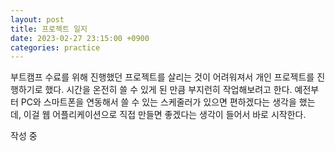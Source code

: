 ```yaml
---
layout: post
title: 프로젝트 일지
date: 2023-02-27 23:15:00 +0900
categories: practice
---
```

부트캠프 수료를 위해 진행했던 프로젝트를 살리는 것이 어려워져서 개인 프로젝트를 진행하기로 했다. 시간을 온전히 쓸 수 있게 된 만큼 부지런히 작업해보려고 한다. 예전부터 PC와 스마트폰을 연동해서 쓸 수 있는 스케줄러가 있으면 편하겠다는 생각을 했는데, 이걸 웹 어플리케이션으로 직접 만들면 좋겠다는 생각이 들어서 바로 시작한다.

작성 중